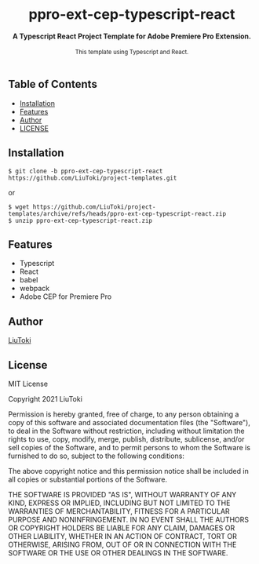 <h1 align="center">ppro-ext-cep-typescript-react</h1>

<div align="center">
    <strong>A Typescript React Project Template for Adobe Premiere Pro Extension.</strong>
</div>

<br/>

<div align="center">
    <sub>
        This template using Typescript and React.
    </sub>
</div>

<br/>

## Table of Contents
- [Installation](#installation)
- [Features](#features)
- [Author](#author)
- [LICENSE](#license)

## Installation
    $ git clone -b ppro-ext-cep-typescript-react https://github.com/LiuToki/project-templates.git

or

    $ wget https://github.com/LiuToki/project-templates/archive/refs/heads/ppro-ext-cep-typescript-react.zip
    $ unzip ppro-ext-cep-typescript-react.zip

## Features
- Typescript
- React
- babel
- webpack
- Adobe CEP for Premiere Pro

## Author
[LiuToki](https://github.com/LiuToki)

## License
MIT License

Copyright 2021 LiuToki

Permission is hereby granted, free of charge, to any person obtaining a copy of this software and associated documentation files (the "Software"), to deal in the Software without restriction, including without limitation the rights to use, copy, modify, merge, publish, distribute, sublicense, and/or sell copies of the Software, and to permit persons to whom the Software is furnished to do so, subject to the following conditions:

The above copyright notice and this permission notice shall be included in all copies or substantial portions of the Software.

THE SOFTWARE IS PROVIDED "AS IS", WITHOUT WARRANTY OF ANY KIND, EXPRESS OR IMPLIED, INCLUDING BUT NOT LIMITED TO THE WARRANTIES OF MERCHANTABILITY, FITNESS FOR A PARTICULAR PURPOSE AND NONINFRINGEMENT. IN NO EVENT SHALL THE AUTHORS OR COPYRIGHT HOLDERS BE LIABLE FOR ANY CLAIM, DAMAGES OR OTHER LIABILITY, WHETHER IN AN ACTION OF CONTRACT, TORT OR OTHERWISE, ARISING FROM, OUT OF OR IN CONNECTION WITH THE SOFTWARE OR THE USE OR OTHER DEALINGS IN THE SOFTWARE.
